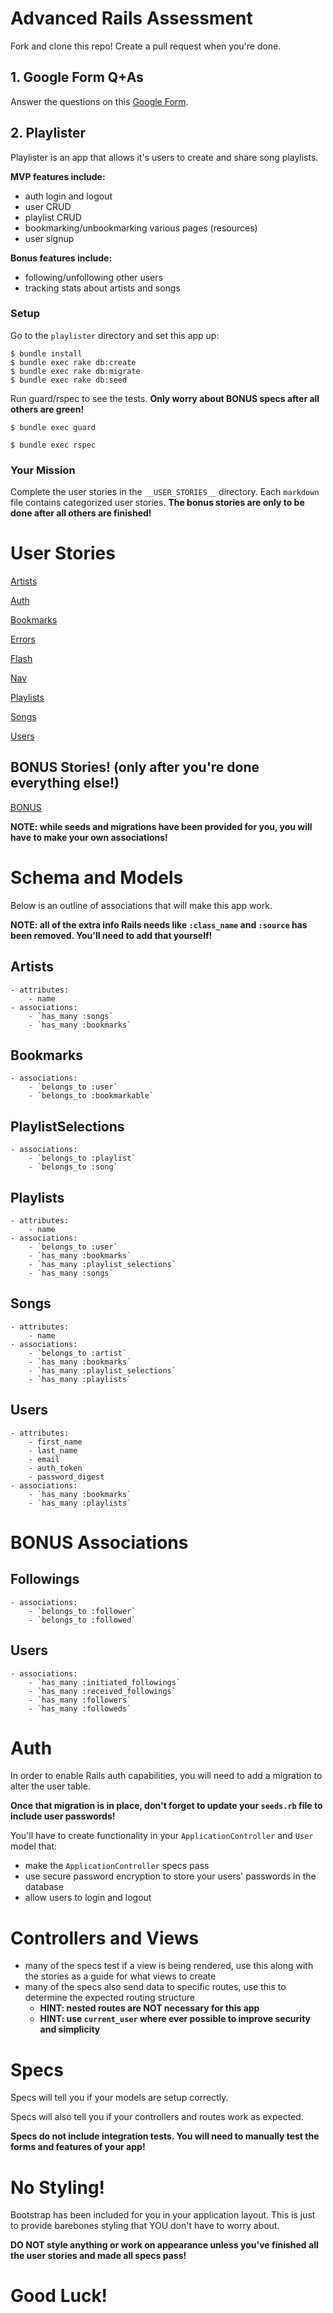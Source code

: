 # Advanced Rails Assessment




Fork and clone this repo! Create a pull request when you're done.




## 1. Google Form Q+As

Answer the questions on this [Google Form](https://docs.google.com/forms/d/1XVf9Z9LMsKKtb--iackS1w9Ilpw8Er60j5246Kgg0XE/viewform).





## 2. Playlister

Playlister is an app that allows it's users to create and share song playlists.

**MVP features include:**

- auth login and logout
- user CRUD
- playlist CRUD
- bookmarking/unbookmarking various pages (resources)
- user signup

**Bonus features include:**

- following/unfollowing other users
- tracking stats about artists and songs





### Setup
Go to the `playlister` directory and set this app up:

```shell
$ bundle install
$ bundle exec rake db:create
$ bundle exec rake db:migrate
$ bundle exec rake db:seed
```

Run guard/rspec to see the tests.
**Only worry about BONUS specs after all others are green!**

```shell
$ bundle exec guard
```

```shell
$ bundle exec rspec
```


### Your Mission


Complete the user stories in the `__USER_STORIES__` directory.
Each `markdown` file contains categorized user stories.
**The bonus stories are only to be done after all others are finished!**

# User Stories


[Artists](https://github.com/vikingeducation/assessments/blob/master/advanced_rails_assessment/assessment/__USER_STORIES__/artists.md)

[Auth](https://github.com/vikingeducation/assessments/blob/master/advanced_rails_assessment/assessment/__USER_STORIES__/auth.md)

[Bookmarks](https://github.com/vikingeducation/assessments/blob/master/advanced_rails_assessment/assessment/__USER_STORIES__/bookmarks.md)

[Errors](https://github.com/vikingeducation/assessments/blob/master/advanced_rails_assessment/assessment/__USER_STORIES__/errors.md)

[Flash](https://github.com/vikingeducation/assessments/blob/master/advanced_rails_assessment/assessment/__USER_STORIES__/flash.md)

[Nav](https://github.com/vikingeducation/assessments/blob/master/advanced_rails_assessment/assessment/__USER_STORIES__/nav.md)

[Playlists](https://github.com/vikingeducation/assessments/blob/master/advanced_rails_assessment/assessment/__USER_STORIES__/playlists.md)

[Songs](https://github.com/vikingeducation/assessments/blob/master/advanced_rails_assessment/assessment/__USER_STORIES__/songs.md)

[Users](https://github.com/vikingeducation/assessments/blob/master/advanced_rails_assessment/assessment/__USER_STORIES__/users.md)



## BONUS Stories! (only after you're done everything else!)

[BONUS](https://github.com/vikingeducation/assessments/blob/master/advanced_rails_assessment/assessment/__USER_STORIES__/bonus.md)

**NOTE: while seeds and migrations have been provided for you,
you will have to make your own associations!**



# Schema and Models

Below is an outline of associations that will make this app work.

**NOTE: all of the extra info Rails needs like `:class_name` and `:source`
has been removed. You'll need to add that yourself!**

## Artists
    - attributes:
        - name
    - associations:
        - `has_many :songs`
        - `has_many :bookmarks`

## Bookmarks
    - associations:
        - `belongs_to :user`
        - `belongs_to :bookmarkable`

## PlaylistSelections
    - associations:
        - `belongs_to :playlist`
        - `belongs_to :song`

## Playlists
    - attributes:
        - name
    - associations:
        - `belongs_to :user`
        - `has_many :bookmarks`
        - `has_many :playlist_selections`
        - `has_many :songs`

## Songs
    - attributes:
        - name
    - associations:
        - `belongs_to :artist`
        - `has_many :bookmarks`
        - `has_many :playlist_selections`
        - `has_many :playlists`

## Users
    - attributes:
        - first_name
        - last_name
        - email
        - auth_token
        - password_digest
    - associations:
        - `has_many :bookmarks`
        - `has_many :playlists`


# BONUS Associations

## Followings
    - associations:
        - `belongs_to :follower`
        - `belongs_to :followed`

## Users
    - associations:
        - `has_many :initiated_followings`
        - `has_many :received_followings`
        - `has_many :followers`
        - `has_many :followeds`




# Auth


In order to enable Rails auth capabilities, you will need to add a migration to alter the user table.

**Once that migration is in place, don't forget to update your `seeds.rb` file to include user passwords!**


You'll have to create functionality in your `ApplicationController` and
`User` model that:
  
- make the `ApplicationController` specs pass
- use secure password encryption to store your users' passwords in the database
- allow users to login and logout




# Controllers and Views

- many of the specs test if a view is being rendered, use this along with the stories as a guide for what views to create
- many of the specs also send data to specific routes, use this to determine the expected routing structure
    - **HINT: nested routes are NOT necessary for this app**
    - **HINT: use `current_user` where ever possible to improve security and simplicity**




# Specs

Specs will tell you if your models are setup correctly.

Specs will also tell you if your controllers and routes work as expected.

**Specs do not include integration tests. You will need to manually test the forms and features of your app!**


# No Styling!

Bootstrap has been included for you in your application layout.
This is just to provide barebones styling that YOU don't have to worry about.

**DO NOT style anything or work on appearance unless you've finished all the user stories and made all specs pass!**

# Good Luck!












